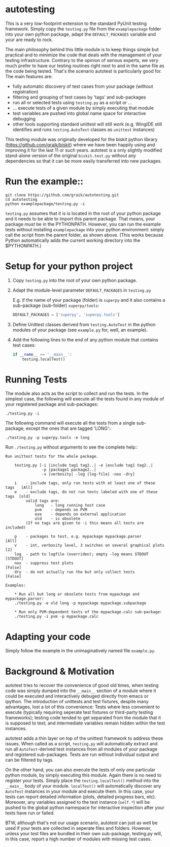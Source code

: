 # autotesting

This is a very low-footprint extension to the standard PyUnit testing
framework. Simply copy the `testing.py` file from the `examplepackage` folder
into your own python package, adapt the `DEFAULT_PACKAGES` variable and your are
ready to rock.

The main philosophy behind this little module is to keep things simple but
practical and to minimize the code that deals with the management of your
testing infrastructure. Contrary to the opinion of serious experts, we very much
prefer to have our testing routines right next to and in the same file as the
code being tested. That's the scenario autotest is particularly good for.
The main features are:

  * fully automatic discovery of test cases from your package (without registration)
  * filtering and grouping of test cases by 'tags' and sub-packages
  * run all or selected tests using `testing.py` as a script or ...
  * ... execute tests of a given module by simply executing that module
  * test variables are pushed into global name space for interactive debugging
  * other tools supporting standard unittest will still work (e.g. WingIDE still
    identifies and runs `testing.AutoTest` classes as `unittest` instances)

This testing module was originally developed for the biskit python library
(https://github.com/graik/biskit) where we have been happily using and improving
it for the last 11 or such years. autotest is a only slightly modified
stand-alone version of the original `biskit.test.py` without any dependencies so
that it can be more easily transferred into new packages.

Run the example::
===============

    git clone https://github.com/graik/autotesting.git
    cd autotesting
    python examplepackage/testing.py -i

`testing.py` assumes that it is is located in the root of your python package
and it needs to be able to import this parent package. That means, your package
*must* be in the PYTHONPATH. However, you can run the example tests without
installing `examplepackage` into your python environment: simply call the script
from the parent folder, as shown above. (This works because Python automatically
adds the current working directory into the $PYTHONPATH.)

Setup for your python project
=============================

1. Copy `testing.py` into the root of your own python package.

2. Adapt the module-level parameter `DEFAULT_PACKAGES` in `testing.py`

   E.g. if the name of your package (folder) is `superpy` and it also contains a
   sub-package (sub-folder) `superpy/tools`:

   ```python
   DEFAULT_PACKAGES = ['superpy', 'superpy.tools']
   ```

3. Define Unittest classes derived from `testing.AutoTest` in the python modules
   of your package (see `example.py` for, well, an example).

4. Add the following lines to the end of any python module that contains test
   cases:

   ```python
   if __name__ == '__main__':
       testing.localTest()
   ```

Running Tests
=============

The module also acts as the script to collect and run the tests. In the simplest
case, the following will execute all the tests found in any module of your
registered package and sub-packages:

    ./testing.py -i

The following command will execute all the tests from a single sub-package,
except the ones that are tagged 'LONG'::

    ./testing.py -p superpy.tools -e long

Run `./testing.py` without arguments to see the complete help::

    Run unittest tests for the whole package.

        testing.py [-i |include tag1 tag2..| -e |exclude tag1 tag2..|
                    -p |package1 package2..|
                    -v |verbosity| -log |log-file| -nox -dry]

        i    - include tags, only run tests with at least one of these tags   [All]
        e    - exclude tags, do not run tests labeled with one of these tags  [old]
             valid tags are:
                 long   - long running test case
                 pvm    - depends on PVM
                 exe    - depends on external application
                 old    - is obsolete
             (If no tags are given to -i this means all tests are included)

        p    - packages to test, e.g. mypackage mypackage.parser           [All]
        v    - int, verbosity level, 3 switches on several graphical plots      [2]
        log  - path to logfile (overriden); empty -log means STDOUT        [STDOUT]
        nox  - suppress test plots                                          [False]
        dry  - do not actually run the but only collect tests               [False]

    Examples:

        * Run all but long or obsolete tests from mypackage and mypackage.parser:
        ./testing.py -e old long -p mypackage mypackage.subpackage

        * Run only PVM-dependent tests of the mypackage.calc sub-package:
        ./testing.py -i pvm -p mypackage.calc

Adapting your code
==================

Simply follow the example in the unimaginatively named file `example.py`. 


Background & Motivation
=======================

autotest tries to recover the convenience of good old times, when testing
code was simply dumped into the `__main__` section of a module where it could be
executed and interactively debuged directly from emacs or ipython. The
introduction of unittests and test fixtures, despite many advantages, lost a lot
of this convenience: Tests where less convenient to execute (typically
requiring seperate test fixtures or third-party testing frameworks); testing
code tended to get separated from the module that it is supposed to test;
and intermediate variables remain hidden within the test instances.

autotest adds a thin layer on top of the unittest framework to address these
issues. When called as a script, `testing.py` will automatically extract and run
all `AutoTest`-derived test instances from all modules of your package and
registered sub-packages. Tests are run without individual output and can be
filtered by tags.

On the other hand, you can also execute the tests of only one particular python
module, by simply executing this module. Again there is no need to register your
tests. Simply place the `testing.localTest()` method into the `__main__` body of
your module. `localTest()` will automatically discover any `AutoTest` instances
in your module and execute them. In this case, your tests can report detailed
information (plots, detailed progress bars, etc). Moreover, any variables
assigned to the test instance (`self.*`) will be pushed to the global python
namespace for interactive inspection after your tests have run or failed.

BTW, although that's not our usage scenario, autotest can just as well be used if
your tests are collected in seperate files and folders. However, unless your
test files are bundled in their own sub-package, testing.py will, in this case,
report a high number of modules with missing test cases.